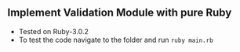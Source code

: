 ## Implement Validation Module with pure Ruby

 - Tested on Ruby-3.0.2
 - To test the code navigate to the folder and run `ruby main.rb`
